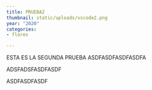 ```yaml
---
title: PRUEBA2
thumbnail: static/uploads/vscode2.png
year: "2020"
categories:
- flores

---
```

ESTA ES LA SEGUNDA PRUEBA ASDFASDFASDFASDFA

ADSFADSFASDFASDF

ASDFASDFASDF
